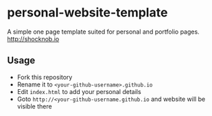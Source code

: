 # personal-website-template

A simple one page template suited for personal and portfolio pages. 
http://shocknob.io
## Usage

- Fork this repository
- Rename it to `<your-github-username>.github.io`
- Edit `index.html` to add your personal details
- Goto `http://<your-github-username.github.io` and website will be visible there
